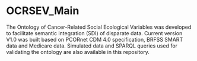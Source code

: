 # OCRSEV_Main
The Ontology of Cancer-Related Social Ecological Variables was developed to facilitate semantic integration (SDI) of disparate data. Current version V1.0 was built based on PCORnet CDM 4.0 specification, BRFSS SMART data and Medicare data. Simulated data and SPARQL queries used for validating the ontology are also available in this repository.
